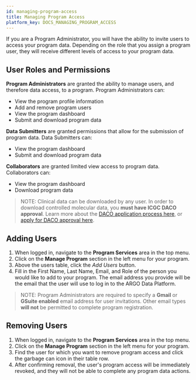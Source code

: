 ```yaml
---
id: managing-program-access
title: Managing Program Access
platform_key: DOCS_MANAGING_PROGRAM_ACCESS
---
```


If you are a Program Administrator, you will have the ability to invite users to access your program data. Depending on the role that you assign a program user, they will receive different levels of access to your program data.

## User Roles and Permissions

**Program Administrators** are granted the ability to manage users, and therefore data access, to a program. Program Administrators can:

- View the program profile information
- Add and remove program users
- View the program dashboard
- Submit and download program data

**Data Submitters** are granted permissions that allow for the submission of program data. Data Submitters can:

- View the program dashboard
- Submit and download program data

**Collaborators** are granted limited view access to program data. Collaborators can:

- View the program dashboard
- Download program data

> NOTE: Clinical data can be downloaded by any user. In order to download controlled molecular data, you **must have ICGC DACO approval**. Learn more about the [DACO application process here](/docs/data-access/daco/applying), or [apply for DACO approval here](https://daco.icgc-argo.org).

## Adding Users

1. When logged in, navigate to the **Program Services** area in the top menu.
1. Click on the **Manage Program** section in the left menu for your program.
1. Above the users table, click the _Add Users_ button.
1. Fill in the First Name, Last Name, Email, and Role of the person you would like to add to your program. The email address you provide will be the email that the user will use to log in to the ARGO Data Platform.

> NOTE: Program Administrators are required to specify a **Gmail** or **GSuite enabled** email address for user invitations. Other email types **will not** be permitted to complete program registration.

## Removing Users

1. When logged in, navigate to the **Program Services** area in the top menu.
1. Click on the **Manage Program** section in the left menu for your program.
1. Find the user for which you want to remove program access and click the garbage can icon in their table row.
1. After confirming removal, the user's program access will be immediately revoked, and they will not be able to complete any program data actions.
